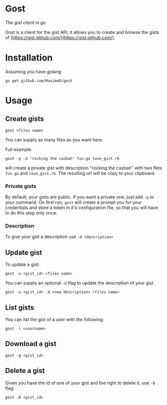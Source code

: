 # Gost

*The gist client in go*

Gost is a client for the gist API,
it allows you to create and browse the gists of [https://gist.github.com/](https://gist.github.com/).

# Installation

Assuming you have golang:

```
go get github.com/MaximeD/gost
```

# Usage

## Create gists

```
gost <files name>
```

You can supply as many files as you want here.


Full example:

```
gost -p -d "rocking the casbah" fun.go love_gist.rb
```

will create a private gist with description "rocking the casbah"
with two files `fun.go` and `love_gist.rb`.
The resulting url will be copy to your clipboard.


### Private gists

By default, your gists are public.
If you want a private one, just add `-p` to your command.
On first run, `gost` will create a prompt you for your credentials
and store a token in it's configuration file,
so that you will have to do this step only once.

### Description

To give your gist a description use `-d <description>`


## Update gist

To update a gist:

```
gost -u <gist_id> <files name>
```

You can supply an optional `-d` flag to update the description of your gist.

```
gost -u <gist_id> -d <new description> <files name>
```


## List gists

You can list the gist of a user with the following:

```
gost -l <username>
```

## Download a gist

```
gost -g <gist_id>
```

## Delete a gist

Given you have the id of one of your gist and the right to delete it, use `-D` flag:

```
gost -D <gist_id>
```
